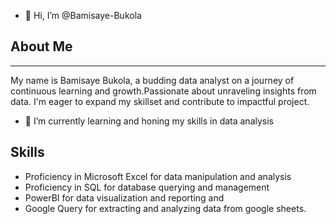 - 👋 Hi, I’m @Bamisaye-Bukola
 ## About Me
---
 My name is Bamisaye Bukola, a budding data analyst on a journey of continuous learning and growth.Passionate about unraveling insights from data. I'm eager to expand my skillset and contribute to impactful project.

 - 🌱 I’m currently learning and honing my skills in data analysis
  ## Skills

 * Proficiency in Microsoft Excel for data manipulation and analysis
 * Proficiency in SQL for database querying and management
 * PowerBI for data visualization and reporting and
 * Google Query for extracting and analyzing data from google sheets.
